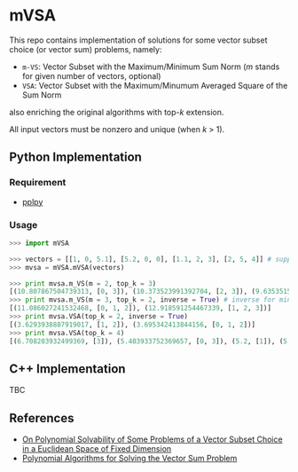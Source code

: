 # mVSA

This repo contains implementation of solutions for some vector subset choice (or vector sum) problems, namely:

- `m-VS`: Vector Subset with the Maximum/Minimum Sum Norm (*m* stands for given number of vectors, optional) <br/>
- `VSA`: Vector Subset with the Maximum/Minumum Averaged Square of the Sum Norm

also enriching the original algorithms with top-*k* extension.

All input vectors must be nonzero and unique (when *k* > 1).

## Python Implementation

### Requirement
- [pplpy](https://github.com/videlec/pplpy)

### Usage

```python
>>> import mVSA

>>> vectors = [[1, 0, 5.1], [5.2, 0, 0], [1.1, 2, 3], [2, 5, 4]] # supporting both integer & float
>>> mvsa = mVSA.mVSA(vectors)

>>> print mvsa.m_VS(m = 2, top_k = 3)
[(10.807867504739313, [0, 3]), (10.373523991392704, [2, 3]), (9.635351576356724, [1, 3])]
>>> print mvsa.m_VS(m = 3, top_k = 2, inverse = True) # inverse for minimum case
[(11.086027241532468, [0, 1, 2]), (12.918591254467339, [1, 2, 3])]
>>> print mvsa.VSA(top_k = 2, inverse = True)
[(3.6293938887919017, [1, 2]), (3.695342413844156, [0, 1, 2])]
>>> print mvsa.VSA(top_k = 4)
[(6.708203932499369, [3]), (5.403933752369657, [0, 3]), (5.2, [1]), (5.197114584074513, [0])]

```

## C++ Implementation

TBC

## References

- [On Polynomial Solvability of Some Problems of a Vector Subset Choice in a Euclidean Space of Fixed Dimension](https://link.springer.com/article/10.1134/S1990478910010084)
- [Polynomial Algorithms for Solving the Vector Sum Problem](https://link.springer.com/article/10.1134/S1990478907030027)
